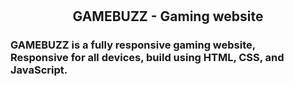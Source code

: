 

  <br />
  <br />

  <h2 align="center">GAMEBUZZ - Gaming website</h2>

  <h3 aligh="center"> GAMEBUZZ is a fully responsive gaming website, <br />Responsive for all devices, build using HTML, CSS, and JavaScript. </h3>


</div>

<br />

